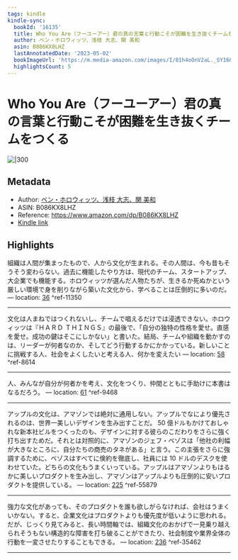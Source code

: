 ```yaml
---
tags: kindle
kindle-sync:
  bookId: '16135'
  title: Who You Are（フーユーアー）君の真の言葉と行動こそが困難を生き抜くチームをつくる
  author: ベン・ホロウィッツ、浅枝 大志、関 美和
  asin: B086KX8LHZ
  lastAnnotatedDate: '2023-05-02'
  bookImageUrl: 'https://m.media-amazon.com/images/I/81h4oOnV2aL._SY160.jpg'
  highlightsCount: 5
---
```


# Who You Are（フーユーアー）君の真の言葉と行動こそが困難を生き抜くチームをつくる
![|300](https://m.media-amazon.com/images/I/81h4oOnV2aL.jpg)
## Metadata
* Author: [ベン・ホロウィッツ、浅枝 大志、関 美和](https://www.amazon.comundefined)
* ASIN: B086KX8LHZ
* Reference: https://www.amazon.com/dp/B086KX8LHZ
* [Kindle link](kindle://book?action=open&asin=B086KX8LHZ)

## Highlights
組織は人間が集まったもので、人から文化が生まれる。その人間は、今も昔もそうそう変わらない。過去に機能したやり方は、現代のチーム、スタートアップ、大企業でも機能する。ホロウィッツが選んだ人物たちが、生きるか死ぬかという厳しい環境で身を削りながら築いた文化から、学べることは圧倒的に多いのだ。 — location: [36](kindle://book?action=open&asin=B086KX8LHZ&location=36) ^ref-11350

---
文化は人まねではつくれないし、チームで唱えるだけでは浸透できない。ホロウィッツは『ＨＡＲＤ ＴＨＩＮＧＳ』の最後で、「自分の独特の性格を愛せ。直感を愛せ。成功の鍵はそこにしかない」と書いた。結局、チームや組織を動かすのは、リーダーが何者なのか、そしてどう行動するかにかかっている。新しいことに挑戦する人、社会をよくしたいと考える人、何かを変えたい — location: [58](kindle://book?action=open&asin=B086KX8LHZ&location=58) ^ref-8614

---
人、みんなが自分が何者かを考え、文化をつくり、仲間とともに手助けに本書はなるだろう。 — location: [61](kindle://book?action=open&asin=B086KX8LHZ&location=61) ^ref-9468

---
アップルの文化は、アマゾンでは絶対に通用しない。アップルでなにより優先されるのは、世界一美しいデザインを生み出すことだ。 50 億ドルもかけておしゃれな新本社ビルをつくったのも、デザインに対する彼らのこだわりをさらに強く打ち出すためだ。それとは対照的に、アマゾンのジェフ・ベゾスは「他社の利幅が大きなところに、自分たちの商売のタネがある」と言う。この主張をさらに強調するために、ベゾスはすべてに倹約を徹底し、社員には 10 ドルのデスクを使わせていた。どちらの文化もうまくいっている。アップルはアマゾンよりもはるかに美しいプロダクトを生み出し、アマゾンはアップルよりも圧倒的に安いプロダクトを提供している。 — location: [225](kindle://book?action=open&asin=B086KX8LHZ&location=225) ^ref-55879

---
強力な文化があっても、そのプロダクトを誰も欲しがらなければ、会社はうまくいかない。すると、企業文化はプロダクトよりも優先度が低いように思われる。だが、じっくり見てみると、長い時間軸では、組織文化のおかげで一見乗り越えられそうもない構造的な障害を打ち破ることができたり、社会制度や業界全体の行動を一変させたりすることもできる。 — location: [236](kindle://book?action=open&asin=B086KX8LHZ&location=236) ^ref-35462

---
